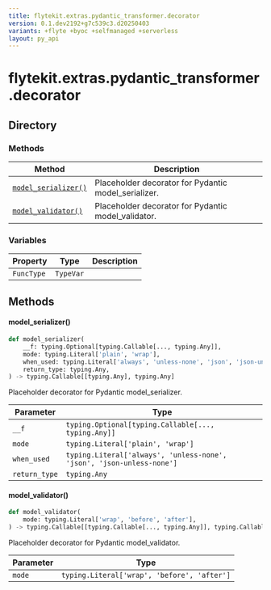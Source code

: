 ```yaml
---
title: flytekit.extras.pydantic_transformer.decorator
version: 0.1.dev2192+g7c539c3.d20250403
variants: +flyte +byoc +selfmanaged +serverless
layout: py_api
---
```


# flytekit.extras.pydantic_transformer.decorator

## Directory

### Methods

| Method | Description |
|-|-|
| [`model_serializer()`](#model_serializer) | Placeholder decorator for Pydantic model_serializer. |
| [`model_validator()`](#model_validator) | Placeholder decorator for Pydantic model_validator. |


### Variables

| Property | Type | Description |
|-|-|-|
| `FuncType` | `TypeVar` |  |

## Methods

#### model_serializer()

```python
def model_serializer(
    __f: typing.Optional[typing.Callable[..., typing.Any]],
    mode: typing.Literal['plain', 'wrap'],
    when_used: typing.Literal['always', 'unless-none', 'json', 'json-unless-none'],
    return_type: typing.Any,
) -> typing.Callable[[typing.Any], typing.Any]
```
Placeholder decorator for Pydantic model_serializer.


| Parameter | Type |
|-|-|
| `__f` | `typing.Optional[typing.Callable[..., typing.Any]]` |
| `mode` | `typing.Literal['plain', 'wrap']` |
| `when_used` | `typing.Literal['always', 'unless-none', 'json', 'json-unless-none']` |
| `return_type` | `typing.Any` |

#### model_validator()

```python
def model_validator(
    mode: typing.Literal['wrap', 'before', 'after'],
) -> typing.Callable[[typing.Callable[..., typing.Any]], typing.Callable[..., typing.Any]]
```
Placeholder decorator for Pydantic model_validator.


| Parameter | Type |
|-|-|
| `mode` | `typing.Literal['wrap', 'before', 'after']` |

